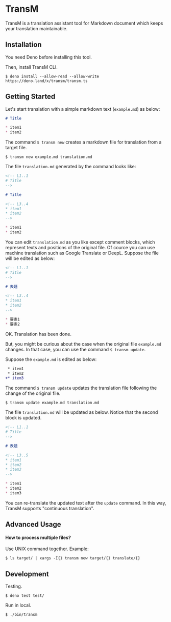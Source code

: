 # TransM

TransM is a translation assistant tool for Markdown document which keeps your translation maintainable.

## Installation

You need Deno before installing this tool.

Then, install TransM CLI.

```
$ deno install --allow-read --allow-write https://deno.land/x/transm/transm.ts
```

## Getting Started

Let's start translation with a simple markdown text (`example.md`) as below:

```markdown
# Title

* item1
* item2
```

The command `$ transm new` creates a markdown file for translation from a target file.

```
$ transm new example.md translation.md
```

The file `translation.md` generated by the command looks like:

```markdown
<!-- L1..1
# Title
-->

# Title

<!-- L3..4
* item1
* item2
-->

* item1
* item2
```

You can edit `translation.md` as you like except comment blocks, which represent texts and positions of the original file. Of cource you can use machine translation such as Google Translate or DeepL. Suppose the file will be edited as below:

```markdown
<!-- L1..1
# Title
-->

# 表題

<!-- L3..4
* item1
* item2
-->

* 要素1
* 要素2
```

OK. Translation has been done.

But, you might be curious about the case when the original file `example.md` changes. In that case, you can use the command `$ transm update`.

Suppose the `example.md` is edited as below:

```diff
 * item1
 * item2
+* item3
```

The command `$ transm update` updates the translation file following the change of the original file.

```
$ transm update example.md translation.md
```

The file `translation.md` will be updated as below. Notice that the second block is updated.

```markdown
<!-- L1..1
# Title
-->

# 表題

<!-- L3..5
* item1
* item2
* item3
-->

* item1
* item2
* item3
```

You can re-translate the updated text after the `update` command. In this way, TransM supports "continuous translation".

## Advanced Usage

#### How to process multiple files?

Use UNIX command together. Example:

```
$ ls target/ | xargs -I{} transm new target/{} translate/{}
```

## Development

Testing.

```
$ deno test test/
```

Run in local.

```
$ ./bin/transm
```
